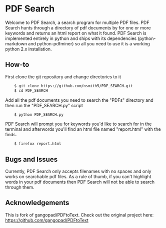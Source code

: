 # PDF Search

Welcome to PDF Search, a search program for multiple PDF files. PDF Search hunts through a directory of pdf documents by for one or more keywords and returns an html report on what it found. PDF Search is implemented entirely in python and ships with its dependencies (python-markdown and python-pdfminer) so all you need to use it is a working python 2.x installation. 

## How-to

First clone the git repository and change directories to it

``` bash
    $ git clone https://github.com/nsmith5/PDF_SEARCH.git
    $ cd PDF_SEARCH
```

Add all the pdf documents you need to search the "PDFs" directory and then run the "PDF_SEARCH.py" script
    
```bash 
    $ python PDF_SEARCH.py
```

PDF Search will prompt you for keywords you'd like to search for in the terminal and afterwords you'll find an html file named "report.html" with the finds. 

```bash
    $ firefox report.html
```

## Bugs and Issues

Currently, PDF Search only accepts filenames with no spaces and only works on searchable pdf files. As a rule of thumb, if you can't highlight words in your pdf documents then PDF Search will not be able to search through them. 

## Acknowledgements

This is fork of gangopad/PDFtoText. Check out the original project here: https://github.com/gangopad/PDFtoText
